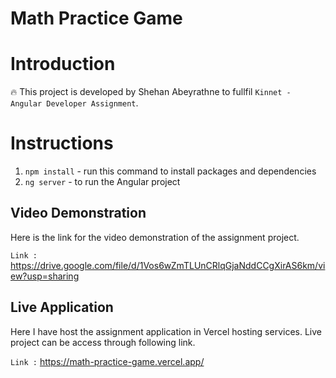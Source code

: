# Math Practice Game

# Introduction
🔥 This project is developed by Shehan Abeyrathne to fullfil `Kinnet - Angular Developer Assignment`.

# Instructions

1. `npm install` - run this command to install packages and dependencies
2. `ng server` - to run the Angular project 

## Video Demonstration

Here is the link for the video demonstration of the assignment project.

`Link :` https://drive.google.com/file/d/1Vos6wZmTLUnCRlqGjaNddCCgXirAS6km/view?usp=sharing

## Live Application

Here I have host the assignment application in Vercel hosting services. Live project can be access through following link.

`Link :` https://math-practice-game.vercel.app/